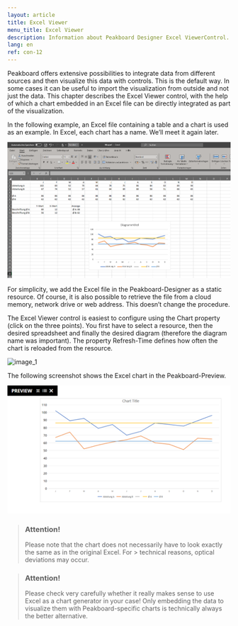 ```yaml
---
layout: article
title: Excel Viewer
menu_title: Excel Viewer
description: Information about Peakboard Designer Excel ViewerControl.
lang: en
ref: con-12
---
```


Peakboard offers extensive possibilities to integrate data from different sources and then visualize this data with controls. This is the default way. In some cases it can be useful to import the visualization from outside and not just the data. This chapter describes the Excel Viewer control, with the help of which a chart embedded in an Excel file can be directly integrated as part of the visualization.

In the following example, an Excel file containing a table and a chart is used as an example. In Excel, each chart has a name. We’ll meet it again later.

![image_1](/assets/images/Controls/Excel-Viewer/Controls_ExcelViewer_01.png)

For simplicity, we add the Excel file in the Peakboard-Designer as a static resource. Of course, it is also possible to retrieve the file from a cloud memory, network drive or web address. This doesn’t change the procedure.

The Excel Viewer control is easiest to configure using the Chart property (click on the three points). You first have to select a resource, then the desired spreadsheet and finally the desired diagram (therefore the diagram name was important). The property Refresh-Time defines how often the chart is reloaded from the resource.

![image_1](/assets/images/Controls/Excel-Viewer/Controls_ExcelViewer_02.png)

The following screenshot shows the Excel chart in the Peakboard-Preview.

![image_1](/assets/images/Controls/Excel-Viewer/Controls_ExcelViewer_03.png)

> ### Attention!
>
> Please note that the chart does not necessarily have to look exactly the same as in the original Excel. For > technical reasons, optical deviations may occur.

> ### Attention!
>
>Please check very carefully whether it really makes sense to use Excel as a chart generator in your case! Only embedding the data to visualize them with Peakboard-specific charts is technically always the better alternative.
